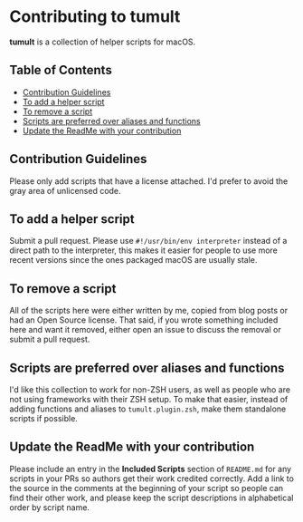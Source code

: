 
# Contributing to tumult

**tumult** is a collection of helper scripts for macOS.

<!-- START doctoc generated TOC please keep comment here to allow auto update -->
<!-- DON'T EDIT THIS SECTION, INSTEAD RE-RUN doctoc TO UPDATE -->
## Table of Contents

- [Contribution Guidelines](#contribution-guidelines)
- [To add a helper script](#to-add-a-helper-script)
- [To remove a script](#to-remove-a-script)
- [Scripts are preferred over aliases and functions](#scripts-are-preferred-over-aliases-and-functions)
- [Update the ReadMe with your contribution](#update-the-readme-with-your-contribution)

<!-- END doctoc generated TOC please keep comment here to allow auto update -->

## Contribution Guidelines

Please only add scripts that have a license attached. I'd prefer to avoid the gray area of unlicensed code.

## To add a helper script

Submit a pull request. Please use `#!/usr/bin/env interpreter` instead of a direct path to the interpreter, this makes it easier for people to use more recent versions since the ones packaged macOS are usually  stale.

## To remove a script

All of the scripts here were either written by me, copied from blog posts or had an Open Source license. That said, if you wrote something included here and want it removed, either open an issue to discuss the removal or submit a pull request.

## Scripts are preferred over aliases and functions

I'd like this collection to work for non-ZSH users, as well as people who are not using frameworks with their ZSH setup. To make that easier, instead of adding functions and aliases to `tumult.plugin.zsh`, make them standalone scripts if possible.

## Update the ReadMe with your contribution

Please include an entry in the **Included Scripts** section of `README.md` for any scripts in your PRs so authors get their work credited correctly. Add a link to the source in the comments at the beginning of your script so people can find their other work, and please keep the script descriptions in alphabetical order by script name.
